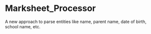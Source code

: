 # Marksheet_Processor
A new approach to parse entities like name, parent name, date of birth, school name, etc.
